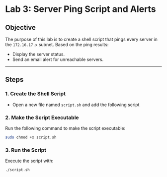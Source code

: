 
# Lab 3: Server Ping Script and Alerts

## Objective
The purpose of this lab is to create a shell script that pings every server in the `172.16.17.x` subnet. Based on the ping results:
- Display the server status.
- Send an email alert for unreachable servers.

---

## Steps

### 1. Create the Shell Script
- Open a new file named `script.sh` and add the following script

### 2. Make the Script Executable
Run the following command to make the script executable:
```bash
sudo chmod +x script.sh
```

### 3. Run the Script
Execute the script with:
```bash
./script.sh
```



